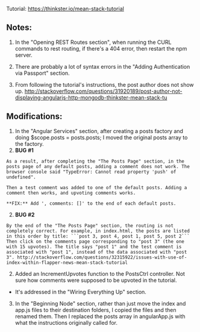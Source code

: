 Tutorial: https://thinkster.io/mean-stack-tutorial

## Notes:

1. In the "Opening REST Routes section", when running the CURL commands to rest routing, if there's a 404 error, then restart the npm server.

2. There are probably a lot of syntax errors in the "Adding Authentication via Passport" section.

3. From following the tutorial's instructions, the post author does not show up. http://stackoverflow.com/questions/31920189/post-author-not-displaying-angularjs-http-mongodb-thinkster-mean-stack-tu

## Modifications:

1. In the "Angular Services" section, after creating a posts factory and doing $scope.posts = posts.posts; I moved the original posts array to the factory.
  1. **BUG #1**

    As a result, after completing the "The Posts Page" section, in the posts page of any default posts, adding a comment does not work. The browser console said "TypeError: Cannot read property 'push' of undefined".

    Then a test comment was added to one of the default posts. Adding a comment then works, and upvoting comments works.

    **FIX:** Add ', comments: []' to the end of each default posts.

  2. **BUG #2**
  
    By the end of the "The Posts Page" section, the routing is not completely correct. For example, in index.html, the posts are listed in this order by title: ```post 3, post 4, post 1, post 5, post 2``` Then click on the comments page corresponding to "post 3" (the one with 15 upvotes). The title says "post 1" and the test comment is associated with "post 1", instead of the data associated with "post 3". http://stackoverflow.com/questions/32315922/issues-with-use-of-index-within-flapper-news-mean-stack-tutorial

2. Added an IncrementUpvotes function to the PostsCtrl controller. Not sure how comments were supposed to be upvoted in the tutorial.
  * It's addressed in the "Wiring Everything Up" section.

3. In the "Beginning Node" section, rather than just move the index and app.js files to their destination folders, I copied the files and then renamed them. Then I replaced the posts array in angularApp.js with what the instructions originally called for.